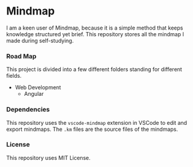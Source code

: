 # Mindmap

I am a keen user of Mindmap, because it is a simple method that keeps knowledge structured yet brief. This repository stores all the mindmap I made during self-studying.

### Road Map
This project is divided into a few different folders standing for different fields.  
* Web Development
    - Angular

### Dependencies

This repository uses the `vscode-mindmap` extension in VSCode to edit and export mindmaps. The `.km` files are the source files of the mindmaps.

### License
This repository uses MIT License.